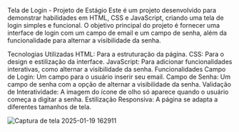Tela de Login - Projeto de Estágio
Este é um projeto desenvolvido para demonstrar habilidades em HTML, CSS e JavaScript, criando uma tela de login simples e funcional. 
O objetivo principal do projeto é fornecer uma interface de login com um campo de email e um campo de senha, além da funcionalidade para alternar a visibilidade da senha.

Tecnologias Utilizadas
HTML: Para a estruturação da página.
CSS: Para o design e estilização da interface.
JavaScript: Para adicionar funcionalidades interativas, como alternar a visibilidade da senha.
Funcionalidades
Campo de Login: Um campo para o usuário inserir seu email.
Campo de Senha: Um campo de senha com a opção de alternar a visibilidade da senha.
Validação de Interatividade: A imagem do ícone de olho só aparece quando o usuário começa a digitar a senha.
Estilização Responsiva: A página se adapta a diferentes tamanhos de tela.

![Captura de tela 2025-01-19 162911](https://github.com/user-attachments/assets/034873ac-f13c-4fd4-a0cc-3657a19052ce)
